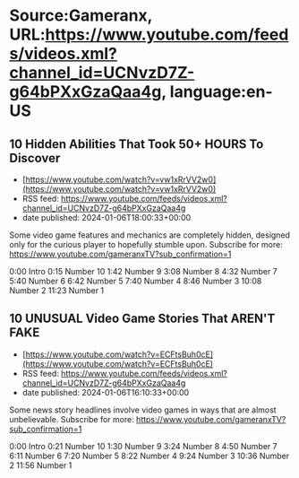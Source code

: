 # Source:Gameranx, URL:https://www.youtube.com/feeds/videos.xml?channel_id=UCNvzD7Z-g64bPXxGzaQaa4g, language:en-US

## 10 Hidden Abilities That Took 50+ HOURS To Discover
 - [https://www.youtube.com/watch?v=vw1xRrVV2w0](https://www.youtube.com/watch?v=vw1xRrVV2w0)
 - RSS feed: https://www.youtube.com/feeds/videos.xml?channel_id=UCNvzD7Z-g64bPXxGzaQaa4g
 - date published: 2024-01-06T18:00:33+00:00

Some video game features and mechanics are completely hidden, designed only for the curious player to hopefully stumble upon.
Subscribe for more: https://www.youtube.com/gameranxTV?sub_confirmation=1    

0:00 Intro
0:15 Number 10
1:42 Number 9
3:08 Number 8
4:32 Number 7
5:40 Number 6
6:42 Number 5
7:40 Number 4
8:46 Number 3 
10:08 Number 2 
11:23 Number 1

## 10 UNUSUAL Video Game Stories That AREN'T FAKE
 - [https://www.youtube.com/watch?v=ECFtsBuh0cE](https://www.youtube.com/watch?v=ECFtsBuh0cE)
 - RSS feed: https://www.youtube.com/feeds/videos.xml?channel_id=UCNvzD7Z-g64bPXxGzaQaa4g
 - date published: 2024-01-06T16:10:33+00:00

Some news story headlines involve video games in ways that are almost unbelievable. 
Subscribe for more: https://www.youtube.com/gameranxTV?sub_confirmation=1    


0:00 Intro
0:21 Number 10
1:30 Number 9
3:24 Number 8
4:50 Number 7
6:11 Number 6
7:20 Number 5
8:22 Number 4
9:24 Number 3 
10:36 Number 2 
11:56 Number 1

